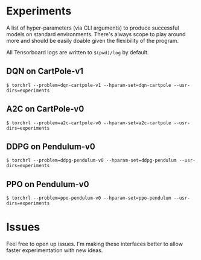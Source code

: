 # Experiments

A list of hyper-parameters (via CLI arguments) to produce successful models on standard environments.
There's always scope to play around more and should be easily doable given the flexibility of the program.

All Tensorboard logs are written to `$(pwd)/log` by default.

## DQN on CartPole-v1

```
$ torchrl --problem=dqn-cartpole-v1 --hparam-set=dqn-cartpole --usr-dirs=experiments
```


## A2C on CartPole-v0

```
$ torchrl --problem=a2c-cartpole-v0 --hparam-set=a2c-cartpole --usr-dirs=experiments
```

## DDPG on Pendulum-v0


```
$ torchrl --problem=ddpg-pendulum-v0 --hparam-set=ddpg-pendulum --usr-dirs=experiments
```

## PPO on Pendulum-v0

```
$ torchrl --problem=ppo-pendulum-v0 --hparam-set=ppo-pendulum --usr-dirs=experiments
```

# Issues

Feel free to open up issues. I'm making these interfaces better to allow faster experimentation with new
ideas.
